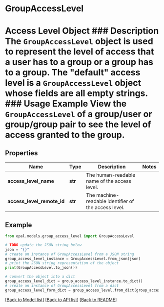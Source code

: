 # GroupAccessLevel

# Access Level Object ### Description The `GroupAccessLevel` object is used to represent the level of access that a user has to a group or a group has to a group. The \"default\" access level is a `GroupAccessLevel` object whose fields are all empty strings.  ### Usage Example View the `GroupAccessLevel` of a group/user or group/group pair to see the level of access granted to the group.

## Properties

Name | Type | Description | Notes
------------ | ------------- | ------------- | -------------
**access_level_name** | **str** | The human-readable name of the access level. | 
**access_level_remote_id** | **str** | The machine-readable identifier of the access level. | 

## Example

```python
from opal.models.group_access_level import GroupAccessLevel

# TODO update the JSON string below
json = "{}"
# create an instance of GroupAccessLevel from a JSON string
group_access_level_instance = GroupAccessLevel.from_json(json)
# print the JSON string representation of the object
print(GroupAccessLevel.to_json())

# convert the object into a dict
group_access_level_dict = group_access_level_instance.to_dict()
# create an instance of GroupAccessLevel from a dict
group_access_level_form_dict = group_access_level.from_dict(group_access_level_dict)
```
[[Back to Model list]](../README.md#documentation-for-models) [[Back to API list]](../README.md#documentation-for-api-endpoints) [[Back to README]](../README.md)


